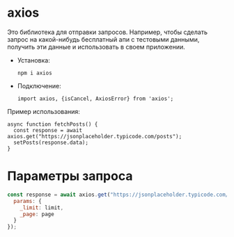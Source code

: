 # axios

Это библиотека для отправки запросов. Например, чтобы сделать запрос на какой-нибудь бесплатный апи с тестовыми данными, получить эти данные и использовать в своем приложении.

* Установка:

  ```
  npm i axios
  ```

* Подключение:

  ```react
  import axios, {isCancel, AxiosError} from 'axios';
  ```

Пример использования:

```react
async function fetchPosts() {
  const response = await axios.get("https://jsonplaceholder.typicode.com/posts");
  setPosts(response.data);
}
```



# Параметры запроса

```javascript
const response = await axios.get("https://jsonplaceholder.typicode.com/posts", {
  params: {
    _limit: limit,
    _page: page
  }
});
```

